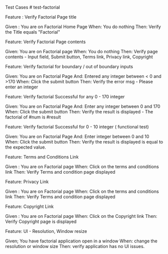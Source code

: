 Test Cases # test-factorial

Feature : Verify Factorial Page title

Given :  You are on Factorial Home Page
When:  You do nothing
Then:  Verify the Title equals "Factorial"


Feature: Verify Factorial Page contents

Given:  You are on Factorial page
When:  You do nothing
Then:  Verify page contents - Input field, Submit button, Terms link, Privacy link, Copyright



Feature:  Verify factorial for boundary / out of boundary inputs

Given: You are on Factorial Page
And: Entered any integer between < 0 and  >170
When: Click the submit button
Then: Verify the error msg - Please enter an integer



Feature:  Verify factorial Successful for any  0 - 170  integer

Given: You are on Factorial Page
And: Enter any integer between 0 and 170
When: Click the submit button
Then: Verify the result is displayed - The factorial of #num is #result


Feature:  Verify factorial Successful for 0 - 10  integer ( functional test)

Given: You are on Factorial Page
And: Enter integer between 0 and 10
When: Click the submit button
Then: Verify the result is displayed is equal to the expected value.


Feature: Terms and Conditions Link

Given : You are on Factorial page
When: Click on the terms and conditions link
Then: Verify Terms and condition page displayed

Feature: Privacy Link

Given : You are on Factorial page
When: Click on the terms and conditions link
Then: Verify Terms and condition page displayed

Feature: Copyright Link

Given : You are on Factorial page
When: Click on the Copyright link
Then: Verify Copyright page is displayed



Feature: UI - Resolution, Window resize

Given; You have factorial application open in a window
When: change the resolution or window size
Then: verify application has no UI issues.
